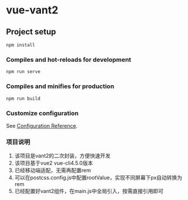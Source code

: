 # vue-vant2

## Project setup
```
npm install
```

### Compiles and hot-reloads for development
```
npm run serve
```

### Compiles and minifies for production
```
npm run build
```

### Customize configuration
See [Configuration Reference](https://cli.vuejs.org/config/).

### 项目说明
1. 该项目是vant2的二次封装，方便快速开发
2. 该项目基于vue2   vue-cli4.5.0版本
3. 已经移动端适配，无需再配置rem
4. 可以在postcss.config.js中配置rootValue，实现不同屏幕下px自动转换为rem
5. 已经配置好vant2组件，在main.js中全局引入，按需直接引用即可
